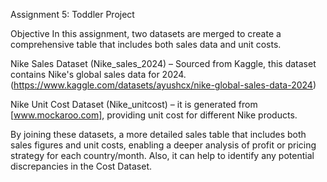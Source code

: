 Assignment 5: Toddler Project

Objective
In this assignment, two datasets are merged to create a comprehensive table that includes both sales data and unit costs.

Nike Sales Dataset (Nike_sales_2024) – Sourced from Kaggle, this dataset contains Nike's global sales data for 2024. (https://www.kaggle.com/datasets/ayushcx/nike-global-sales-data-2024)

Nike Unit Cost Dataset (Nike_unitcost) – it is generated from [www.mockaroo.com], providing unit cost for different Nike products.

By joining these datasets, a more detailed sales table that includes both sales figures and unit costs, enabling a deeper analysis of profit or pricing strategy for each country/month. Also, it can help to identify any potential discrepancies in the Cost Dataset.